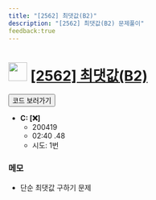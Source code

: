 ```yaml
---
title: "[2562] 최댓값(B2)"
description: "[2562] 최댓값(B2) 문제풀이"
feedback:true
---
```

<h1><img src="https://doky.space/assets/icpclev/u0.svg" height="37px"> <a href="http://icpc.me/2562">[2562] 최댓값(B2)</a></h1>

<a href="https://github.com/DokySp/acmicpc-practice/tree/master/2562"><button class="btn btn-info">코드 보러가기</button></a>

- **C: [:x:]**
  - 200419
  - 02:40 .48
  - 시도: 1번

### 메모
 - 단순 최댓값 구하기 문제
